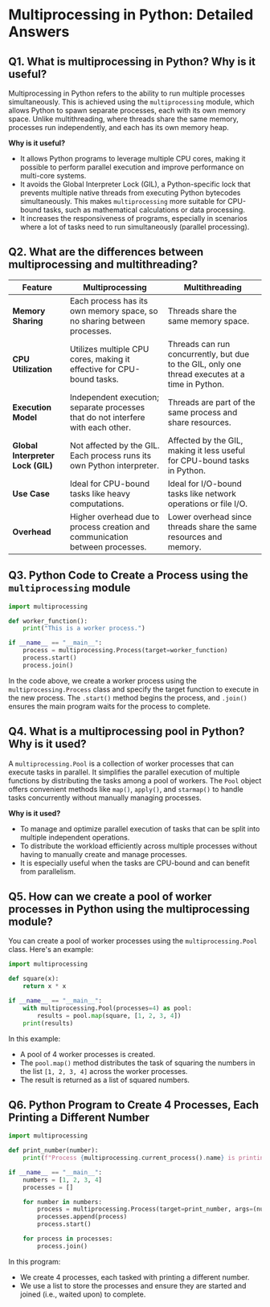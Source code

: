 
# Multiprocessing in Python: Detailed Answers

## Q1. What is multiprocessing in Python? Why is it useful?
Multiprocessing in Python refers to the ability to run multiple processes simultaneously. This is achieved using the `multiprocessing` module, which allows Python to spawn separate processes, each with its own memory space. Unlike multithreading, where threads share the same memory, processes run independently, and each has its own memory heap.

**Why is it useful?**
- It allows Python programs to leverage multiple CPU cores, making it possible to perform parallel execution and improve performance on multi-core systems.
- It avoids the Global Interpreter Lock (GIL), a Python-specific lock that prevents multiple native threads from executing Python bytecodes simultaneously. This makes `multiprocessing` more suitable for CPU-bound tasks, such as mathematical calculations or data processing.
- It increases the responsiveness of programs, especially in scenarios where a lot of tasks need to run simultaneously (parallel processing).

## Q2. What are the differences between multiprocessing and multithreading?
| Feature                   | Multiprocessing                                      | Multithreading                                      |
|---------------------------|------------------------------------------------------|-----------------------------------------------------|
| **Memory Sharing**         | Each process has its own memory space, so no sharing between processes. | Threads share the same memory space.                |
| **CPU Utilization**        | Utilizes multiple CPU cores, making it effective for CPU-bound tasks. | Threads can run concurrently, but due to the GIL, only one thread executes at a time in Python. |
| **Execution Model**        | Independent execution; separate processes that do not interfere with each other. | Threads are part of the same process and share resources. |
| **Global Interpreter Lock (GIL)** | Not affected by the GIL. Each process runs its own Python interpreter. | Affected by the GIL, making it less useful for CPU-bound tasks in Python. |
| **Use Case**               | Ideal for CPU-bound tasks like heavy computations.   | Ideal for I/O-bound tasks like network operations or file I/O. |
| **Overhead**               | Higher overhead due to process creation and communication between processes. | Lower overhead since threads share the same resources and memory. |

## Q3. Python Code to Create a Process using the `multiprocessing` module

```python
import multiprocessing

def worker_function():
    print("This is a worker process.")

if __name__ == "__main__":
    process = multiprocessing.Process(target=worker_function)
    process.start()
    process.join()
```
In the code above, we create a worker process using the `multiprocessing.Process` class and specify the target function to execute in the new process. The `.start()` method begins the process, and `.join()` ensures the main program waits for the process to complete.

## Q4. What is a multiprocessing pool in Python? Why is it used?
A `multiprocessing.Pool` is a collection of worker processes that can execute tasks in parallel. It simplifies the parallel execution of multiple functions by distributing the tasks among a pool of workers. The `Pool` object offers convenient methods like `map()`, `apply()`, and `starmap()` to handle tasks concurrently without manually managing processes.

**Why is it used?**
- To manage and optimize parallel execution of tasks that can be split into multiple independent operations.
- To distribute the workload efficiently across multiple processes without having to manually create and manage processes.
- It is especially useful when the tasks are CPU-bound and can benefit from parallelism.

## Q5. How can we create a pool of worker processes in Python using the multiprocessing module?

You can create a pool of worker processes using the `multiprocessing.Pool` class. Here's an example:

```python
import multiprocessing

def square(x):
    return x * x

if __name__ == "__main__":
    with multiprocessing.Pool(processes=4) as pool:
        results = pool.map(square, [1, 2, 3, 4])
    print(results)
```

In this example:
- A pool of 4 worker processes is created.
- The `pool.map()` method distributes the task of squaring the numbers in the list `[1, 2, 3, 4]` across the worker processes.
- The result is returned as a list of squared numbers.

## Q6. Python Program to Create 4 Processes, Each Printing a Different Number

```python
import multiprocessing

def print_number(number):
    print(f"Process {multiprocessing.current_process().name} is printing: {number}")

if __name__ == "__main__":
    numbers = [1, 2, 3, 4]
    processes = []

    for number in numbers:
        process = multiprocessing.Process(target=print_number, args=(number,))
        processes.append(process)
        process.start()

    for process in processes:
        process.join()
```

In this program:
- We create 4 processes, each tasked with printing a different number.
- We use a list to store the processes and ensure they are started and joined (i.e., waited upon) to complete.
